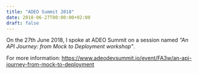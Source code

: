 ```yaml
---
title: "ADEO Summit 2018"
date: 2018-06-27T00:00:00+02:00
draft: false
---
```


On the 27th June 2018, I spoke at ADEO Summit on a session named
_"An API Journey: from Mock to Deployment workshop"_.

For more information: https://www.adeodevsummit.io/event/FA3w/an-api-journey-from-mock-to-deployment
